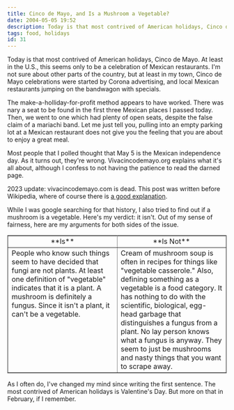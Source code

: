 ```yaml
---
title: Cinco de Mayo, and Is a Mushroom a Vegetable?
date: 2004-05-05 19:52
description: Today is that most contrived of American holidays, Cinco de Mayo.  At least in the U.S., this seems only to be a celebration of Mexican restaurants.  I'm not sure about other parts of the country, but at least in my town, Cinco de Mayo celebrations were started by Corona advertising, and local Mexican restaurants jumping on the bandwagon with specials.
tags: food, holidays
id: 31
---
```

Today is that most contrived of American holidays, Cinco de Mayo.  At least in the U.S., this seems only to be a celebration of Mexican restaurants.  I'm not sure about other parts of the country, but at least in my town, Cinco de Mayo celebrations were started by Corona advertising, and local Mexican restaurants jumping on the bandwagon with specials.

The make-a-holliday-for-profit method appears to have worked.  There was nary a seat to be found in the first three Mexican places I passed today.  Then, we went to one which had plenty of open seats, despite the false claim of a mariachi band.  Let me just tell you, pulling into an empty parking lot at a Mexican restaurant does not give you the feeling that you are about to enjoy a great meal.

Most people that I polled thought that May 5 is the Mexican independence day.  As it turns out, they're wrong.  Vivacincodemayo.org explains what it's all about, although I confess to not having the patience to read the darned page.

<div class="caption">2023 update:  vivacincodemayo.com is dead.  This post was written before Wikipedia, where of course there is <a href="https://en.wikipedia.org/wiki/Cinco_de_Mayo" target="_blank">a good explanation</a>.</div>

While I was google searching for that history, I also tried to find out if a mushroom is a vegetable.  Here's my verdict:  it isn't.  Out of my sense of fairness, here are my arguments for both sides of the issue.

<table width="100%" border="2" frame="box" rules="all"><tr><td width="50%" align="center">**Is**</td><td width="50%" align="center" class="mainbox">**Is Not**</td></tr><tr><td width="50%" valign="top">People who know such things seem to have decided that fungi are not plants.  At least one definition of "vegetable" indicates that it is a plant.  A mushroom is definitely a fungus.  Since it isn't a plant, it can't be a vegetable.</td><td width="50%" class="mainbox">Cream of mushroom soup is often in recipes for things like "vegetable casserole."  Also, defining something as a vegetable is a food category.  It has nothing to do with the scientific, biological, egg-head garbage that distinguishes a fungus from a plant.  No lay person knows what a fungus is anyway.  They seem to just be mushrooms and nasty things that you want to scrape away.</td></tr></table>

As I often do, I've changed my mind since writing the first sentence.  The most contrived of American holidays is Valentine's Day.  But more on that in February, if I remember.
